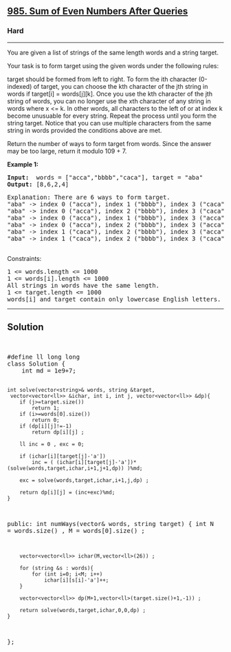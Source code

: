 
<h2><a href="https://leetcode.com/problems/number-of-ways-to-form-a-target-string-given-a-dictionary/description/">985. Sum of Even Numbers After Queries</a></h2>
<h3>Hard</h3>
<hr>
<div><p>
You are given a list of strings of the same length words and a string target.

Your task is to form target using the given words under the following rules:

target should be formed from left to right.
To form the ith character (0-indexed) of target, you can choose the kth character of the jth string in words if target[i] = words[j][k].
Once you use the kth character of the jth string of words, you can no longer use the xth character of any string in words where x <= k. In other words, all characters to the left of or at index k become unusuable for every string.
Repeat the process until you form the string target.
Notice that you can use multiple characters from the same string in words provided the conditions above are met.

Return the number of ways to form target from words. Since the answer may be too large, return it modulo 109 + 7.
</p>


<p><strong>Example 1:</strong></p>
<pre><strong>Input:</strong>  words = ["acca","bbbb","caca"], target = "aba"
<strong>Output:</strong> [8,6,2,4]
</pre>
<pre>
Explanation: There are 6 ways to form target.
"aba" -> index 0 ("acca"), index 1 ("bbbb"), index 3 ("caca")
"aba" -> index 0 ("acca"), index 2 ("bbbb"), index 3 ("caca")
"aba" -> index 0 ("acca"), index 1 ("bbbb"), index 3 ("acca")
"aba" -> index 0 ("acca"), index 2 ("bbbb"), index 3 ("acca")
"aba" -> index 1 ("caca"), index 2 ("bbbb"), index 3 ("acca")
"aba" -> index 1 ("caca"), index 2 ("bbbb"), index 3 ("caca")
  </pre>
 

Constraints:
<pre>
1 <= words.length <= 1000
1 <= words[i].length <= 1000
All strings in words have the same length.
1 <= target.length <= 1000
words[i] and target contain only lowercase English letters.
</pre>
<hr>
 <h2><strong><b>Solution</b></strong></h2>
 <br>
 <pre>
#define ll long long
class Solution {
    int md = 1e9+7;

    int solve(vector<string>& words, string &target,
     vector<vector<ll>> &ichar, int i, int j, vector<vector<ll>> &dp){
        if (j>=target.size())
            return 1;
        if (i>=words[0].size())
            return 0;
        if (dp[i][j]!=-1)
            return dp[i][j] ;

        ll inc = 0 , exc = 0;

        if (ichar[i][target[j]-'a'])
            inc = ( (ichar[i][target[j]-'a'])*(solve(words,target,ichar,i+1,j+1,dp)) )%md;
        
        exc = solve(words,target,ichar,i+1,j,dp) ;

        return dp[i][j] = (inc+exc)%md;
    }

public:
    int numWays(vector<string>& words, string target) {
        int N = words.size() , M = words[0].size() ;

        vector<vector<ll>> ichar(M,vector<ll>(26)) ;

        for (string &s : words){
            for (int i=0; i<M; i++)
                ichar[i][s[i]-'a']++;
        }

        vector<vector<ll>> dp(M+1,vector<ll>(target.size()+1,-1)) ;

        return solve(words,target,ichar,0,0,dp) ;
    }
};
 </pre>

